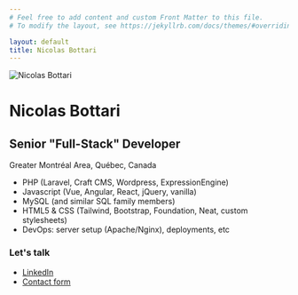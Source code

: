 ```yaml
---
# Feel free to add content and custom Front Matter to this file.
# To modify the layout, see https://jekyllrb.com/docs/themes/#overriding-theme-defaults

layout: default
title: Nicolas Bottari
---
```


<img src="https://en.gravatar.com/userimage/45646996/5a98e0b2968bb749ed845085bb43348c?size=128" alt="Nicolas Bottari" class="border border-white rounded-full shadow-lg">
<h1 class="text-4xl font-boldest mt-8">Nicolas Bottari</h1>

<h2 class="font-serif text-xl font-light italic mt-2 mb-2">Senior "Full-Stack" Developer</h2>
<p class="mb-8 text-gray-500">Greater Montréal Area, Québec, Canada</p>
<ul class="flex flex-col space-y-2 items-left mb-16 text-slate-700">
    <li><i class="fa-brands fa-php"></i> PHP (Laravel, Craft CMS, Wordpress, ExpressionEngine)</li>
    <li><i class="fa-brands fa-square-js"></i> Javascript (Vue, Angular, React, jQuery, vanilla)</li>
    <li><i class="fa-solid fa-database"></i> MySQL (and similar SQL family members)</li>
    <li><i class="fa-brands fa-html5"></i> <i class="fa-brands fa-css3-alt"></i> HTML5 & CSS (Tailwind, Bootstrap, Foundation, Neat, custom stylesheets)</li>
    <li><i class="fa-solid fa-server"></i> DevOps: server setup (Apache/Nginx), deployments, etc</li>
</ul>

<div class="flex flex-col items-center">
    <h3>Let's talk</h3>
    <ul class="flex flex-row space-x-4 justify-between mt-4 w-64">
        <li class="w-1/2">
            <a href="{{ site.linkedin_url }}" target="_blank" class="inline-block w-full px-4 py-3 text-center [ bg-purple-600 bg-gradient-to-br from-violet-800 to-purple-200] text-white shadow transition duration-300 [ hover:shadow-lg hover:transform hover:-translate-y-1 hover:bg-blue-600 hover:scale-105 ] rounded-md whitespace-nowrap">LinkedIn</a>
        </li>
        <li class="w-1/2">
            <a href="{{ site.contact_url }}" class="inline-block w-full px-4 py-3 text-center [ bg-purple-600 bg-gradient-to-br from-violet-800 to-purple-200] text-white shadow transition duration-300 [ hover:shadow-lg hover:transform hover:-translate-y-1 hover:bg-blue-600 hover:scale-105 ] rounded-md whitespace-nowrap">Contact form</a>
        </li>
    </ul>
</div>